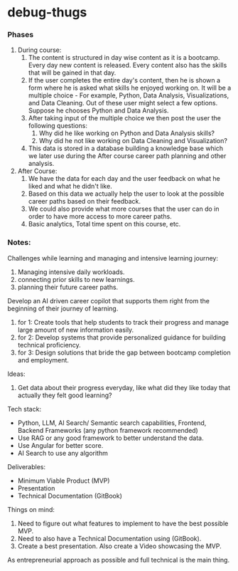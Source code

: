 # debug-thugs



### Phases

1. During course:
	1. The content is structured in day wise content as it is a bootcamp. Every day new content is released. Every content also has the skills that will be gained in that day.
	2. If the user completes the entire day's content, then he is shown a form where he is asked what skills he enjoyed working on. It will be a multiple choice - For example, Python, Data Analysis, Visualizations, and Data Cleaning. Out of these user might select a few options. Suppose he chooses Python and Data Analysis.
	3. After taking input of the multiple choice we then post the user the following questions:
		1. Why did he like working on Python and Data Analysis skills?
		2. Why did he not like working on Data Cleaning and Visualization?
	4. This data is stored in a database building a knowledge base which we later use during the After course career path planning and other analysis.
2. After Course:
	1. We have the data for each day and the user feedback on what he liked and what he didn't like.
	2. Based on this data we actually help the user to look at the possible career paths based on their feedback.
	3. We could also provide what more courses that the user can do in order to have more access to more career paths.
	4. Basic analytics, Total time spent on this course, etc.



### Notes:

Challenges while learning and managing and intensive learning journey:
1. Managing intensive daily workloads.
2. connecting prior skills to new learnings.
3. planning their future career paths.

Develop an AI driven career copilot that supports them right from the beginning of their journey of learning.

1. for 1: Create tools that help students to track their progress and manage large amount of new information easily.
2. for 2: Develop systems that provide personalized guidance for building technical proficiency.
3. for 3: Design solutions that bride the gap between bootcamp completion and employment.

Ideas:
1. Get data about their progress everyday, like what did they like today that actually they felt good learning?


Tech stack:
- Python, LLM, AI Search/ Semantic search capabilities, Frontend, Backend Frameworks (any python framework recommended)
- Use RAG or any good framework to better understand the data.
- Use Angular for better score.
- AI Search to use any algorithm 

Deliverables:
- Minimum Viable Product (MVP)
- Presentation
- Technical Documentation (GitBook)

Things on mind:
1. Need to figure out what features to implement to have the best possible MVP.
2. Need to also have a Technical Documentation using (GitBook).
3. Create a best presentation. Also create a Video showcasing the MVP.

As entrepreneurial approach as possible and full technical is the main thing.
